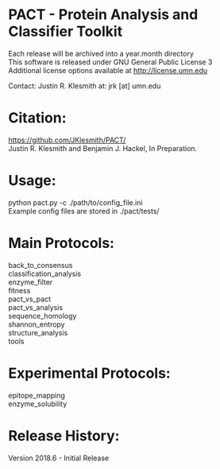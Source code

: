 # PACT - Protein Analysis and Classifier Toolkit<br />

Each release will be archived into a year.month directory<br/>
This software is released under GNU General Public License 3<br/>
Additional license options available at http://license.umn.edu<br/>

Contact: Justin R. Klesmith at: jrk [at] umn.edu<br/>
# Citation:<br/>
https://github.com/JKlesmith/PACT/<br/>
Justin R. Klesmith and Benjamin J. Hackel, In Preparation.<br/>

# Usage:<br />
python pact.py -c ./path/to/config_file.ini<br/>
Example config files are stored in ./pact/tests/

# Main Protocols:<br />
back_to_consensus<br />
classification_analysis<br />
enzyme_filter<br />
fitness<br />
pact_vs_pact<br />
pact_vs_analysis<br />
sequence_homology<br />
shannon_entropy<br />
structure_analysis<br />
tools<br />

# Experimental Protocols:<br />
epitope_mapping<br />
enzyme_solubility<br />

# Release History:<br/>
Version 2018.6 - Initial Release<br/>
